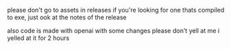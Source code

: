 please don't go to assets in releases if you're looking for one thats compiled to exe, just ook at the notes of the release

also code is made with openai with some changes please don't yell at me i yelled at it for 2 hours
